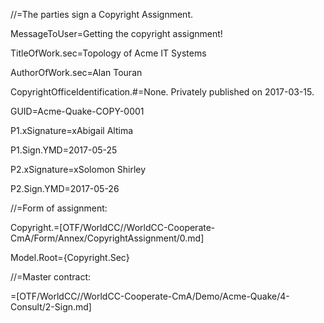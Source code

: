 //=The parties sign a Copyright Assignment.

MessageToUser=Getting the copyright assignment!

TitleOfWork.sec=Topology of Acme IT Systems

AuthorOfWork.sec=Alan Touran

CopyrightOfficeIdentification.#=None.  Privately published on 2017-03-15.

GUID=Acme-Quake-COPY-0001

P1.xSignature=xAbigail Altima

P1.Sign.YMD=2017-05-25

P2.xSignature=xSolomon Shirley

P2.Sign.YMD=2017-05-26

//=Form of assignment:

Copyright.=[OTF/WorldCC//WorldCC-Cooperate-CmA/Form/Annex/CopyrightAssignment/0.md]

Model.Root={Copyright.Sec}

//=Master contract:

=[OTF/WorldCC//WorldCC-Cooperate-CmA/Demo/Acme-Quake/4-Consult/2-Sign.md]
